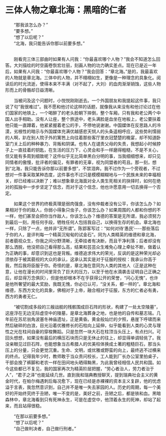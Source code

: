 # 三体人物之章北海：黑暗的仁者


　　“那我该怎么办？”  
　　“要多想。”  
　　“想了以后呢？”  
　　“北海，我只能告诉你那以前要多想。”  

<!--more-->

&nbsp;   
　　刚看完三体三部曲时如果有人问我：“你最喜欢哪个人物？”我会不知道怎么回答。大刘描绘的时空画卷恢宏壮丽，刻画人物的功力确实差点。现在已是近一年后，如果有人问我：“你最喜欢哪个人物？”我会回答：“章北海。”是的，我最喜欢的人物就是章北海。三体中的人物，并不栩栩如生，更像是一种理念的具象化。阅读后的时光流逝，使得本来不丰满（对不起了，大刘）的血肉渐渐销蚀，这些人物形而上的骨骼却日益清晰。

　　当被问及这个问题时，小悦悦刚刚逝去。一个外国朋友和我提起这件事，我只说了句“我很难过”。我不愿和他讨论这样的话题，就像我从来没有和他讨论过在他们国家的地铁上，一个喝醉了的老头脸朝下摔倒，整个车厢，只有我和老公两个中国人出手相助。没有人让座，整个旅途中，老头满脸是血坐在地板上，老公要扶着他只能一直蹲着，他紧紧握着老公的手，不停地说谢谢。中国媒体在反思路人的冷漠，劣根性的暗示与外国媒体充满优越感悲天悯人的头条遥相呼应，这些势利懦弱的人啊，趴在别人院子外的篱笆上向往着那些客厅里衣冠楚楚的晚宴，却不知道卧室门关上后的种种暴力、背叛和阴谋。也有人在谴责父母的失责，我想起小时候脖子上一直挂着的钥匙，在生活的压力下，心灵会和手一样磨得粗糙，不是不关心，但又能有多周到细致呢？这件似乎无比简单黑白分明的事，当我细细想来，却只见同情者的傲慢，批评者的偏见，有罪者的无辜，视为同盟者的苟且。那一刻，想到“北海，我只能告诉你那以前要多想”，不禁泪奔。我不过作为一个旁观者，不过想对一件事采取某种态度，这件事也不过只是模模糊糊地与一个民族未来的幸福相关，却已经难以决断了；难以想象章北海面对全人类生死相关的抉择时，如何在绝对的孤独中一步步坚定了信念，而对于这个信念，他也许愿意用一切去换得一个否定。 

　　如果这个世界的终极真理是弱肉强食，没有仲裁者没有公平，你该怎么办？如果相对于你的敌人，你弱小得象只虫子，你该怎么办？如果周围的人都和你想的不一样，他们甚至会把你​当作敌人，你该怎么办？维德的答案是无所谓，我必须努力到最后一刻，用任何手段，牺牲任何人包括我自己，以换得生存的机会。章北海也一样，只除了一点，他并非“无所谓”。​陈郢客写过：“如何对待‘愚民’----那些落后于你的人，是评判每一个精英沉甸甸的试金石”。同为人类精英的维德和章北海，前者藐视众生，你我之间分野清晰，无牵挂者有决断，而且干净利落；后者却没有那么洒脱​，他没把自己看得那么高，结果和芸芸众生难免心理上牵扯不断，做着认为正确的事，却意识到这也是背叛。维德追求伟大的荣光，反讽的是这种荣光却必须依存于被其藐视的大众的​承认，这承认其实是对于征服的授权：我承认你高于我，然后我将臣服于你。奇怪的是，章北海在意同为人类的其他人（正是这种在意，让他在漫长的时间里背负了巨大的压力，以至​于他在水滴袭击证明自己正确之后，却显得万念俱灰），但是他却根本不在乎获得公开的荣誉，“问心无愧”，也许是他所奢望的最大奖励，我既无愧，你必已认可，“没关系，都一​样的”。章北海和维德，东西方文化的具象，佛相对于上帝，融合相对于征服，东方的仁者必有勇，西方的勇者无仁。

　　“被切割成多段的三艘战舰的残骸围成巨石阵的形状，构建了一处太空陵墓”，这座浮在无边无际虚空中的陵墓，是章北海葬身之地，也是他的自传和墓志铭。几年前在苏尼翁角波塞​冬神庙遗址，正是黄昏。黄金般灿烂的夕照，悬崖下呼啸而来然后破碎的白浪，目光沿着优雅修长的石柱向上延伸，似乎能看到人类的心灵与理性之光在柱间自豪的穿梭舞蹈。只是忽​然一块大石在柱顶当头压上，有点扫兴。可回头想想，如果没有最后的横压石块而只是无休止的往上，却显得单调轻佻了。我没亲眼见过巨石阵，也能想象当古希腊人的优美柱体换成​土著的粗糙巨石，那当头压上的分量，只会更觉沉重。生命、文明，或优雅或野蛮的向上，最终逃不过横来的终点。记得我年少时，教师敢于当众责问校长，工人能到厂长办公室里拍​桌子，干部会挽了裤脚和老农一样在田间地头晒得黝黑，为此我曾经相信人民共和国。如今这些都已不复见，我的国家再次为精英阶层把握，“劳心者治人，劳力者治于人”，“君子​之泽”也能延续几世。直到我和瑞典教授聊天，提到瑞典社会主义的黄金时代，在帕尔梅遇刺后每况愈下，现在已经是赤裸裸的资本主义复辟，他的忧虑溢于言表，我忽然意识到，自​己并不是唯一失去家园的人。历史的周期，每一个美好的开始终究终于丑陋，唯一不变的是，美好之前，丑陋之后，都是铁和血。黑暗森林中，章北海看到只有死神永生，可是在虚空​中，他顶着永生的死神，却站了起来，而且站得很稳。

　　“在那以前要多想。”  
　　“想了以后呢？”  
　　“自己做判决者，自己做行刑者。”   